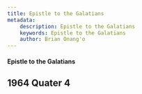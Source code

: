 ```yaml
---
title: Epistle to the Galatians
metadata:
    description: Epistle to the Galatians
    keywords: Epistle to the Galatians
    author: Brian Onang'o
---
```


#### Epistle to the Galatians

## 1964 Quater 4
